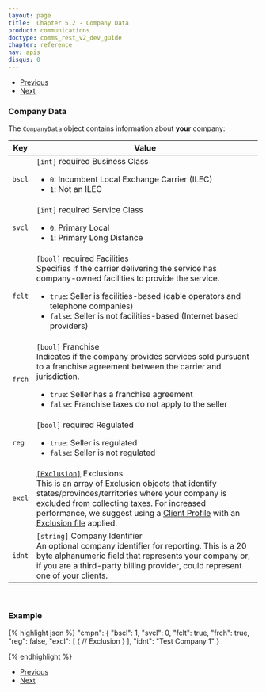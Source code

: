 ```yaml
---
layout: page
title:  Chapter 5.2 - Company Data
product: communications
doctype: comms_rest_v2_dev_guide
chapter: reference
nav: apis
disqus: 0
---
```


<ul class="pager">
  <li class="previous"><a href="/communications/dev-guide_rest_v2/reference/calc-taxes-request/"><i class="glyphicon glyphicon-chevron-left"></i>Previous</a></li>
  <li class="next"><a href="/communications/dev-guide_rest_v2/reference/invoice/">Next<i class="glyphicon glyphicon-chevron-right"></i></a></li>
</ul>

<h3>Company Data</h3>

The <code>CompanyData</code> object contains information about <b>your</b> company:

<div class="mobile-table">
  <table class="styled-table">
    <thead>
      <tr>
        <th>Key</th>
        <th>Value</th>
      </tr>
    </thead>
    <tbody>
      <tr>
        <td><code>bscl</code></td>
        <td><code>[int]</code> <span class="t5">required</span> Business Class
          <ul class="dev-guide-list">
            <li><code>0</code>: Incumbent Local Exchange Carrier (ILEC)</li>
            <li><code>1</code>: Not an ILEC</li>
          </ul>
        </td>
      </tr>
      <tr>
        <td><code>svcl</code></td>
        <td><code>[int]</code> <span class="t5">required</span> Service Class
          <ul class="dev-guide-list">
            <li><code>0</code>: Primary Local</li>
            <li><code>1</code>: Primary Long Distance</li>
          </ul>
        </td>
      </tr>
      <tr>
        <td><code>fclt</code></td>
        <td><code>[bool]</code> <span class="t5">required</span> Facilities
          <br/>
          Specifies if the carrier delivering the service has company-owned facilities to provide the service.
          <ul class="dev-guide-list">
            <li><code>true</code>: Seller is facilities-based (cable operators and telephone companies)</li>
            <li><code>false</code>: Seller is not facilities-based (Internet based providers)</li>
          </ul>
        </td>
      </tr>
      <tr>
        <td><code>frch</code></td>
        <td><code>[bool]</code> Franchise 
          <br/>
          Indicates if the company provides services sold pursuant to a franchise agreement between the carrier and jurisdiction.
          <ul class="dev-guide-list">
            <li><code>true</code>: Seller has a franchise agreement</li>
            <li><code>false</code>: Franchise taxes do not apply to the seller</li>
          </ul>
        </td>
      </tr>
      <tr>
        <td><code>reg</code></td>
        <td><code>[bool]</code> <span class="t5">required</span> Regulated 
          <ul class="dev-guide-list">
            <li><code>true</code>: Seller is regulated</li>
            <li><code>false</code>: Seller is not regulated</li>
          </ul>
        </td>
      </tr>
      <tr>
        <td><code>excl</code></td>
        <td><a class="dev-guide-link" href="/communications/dev-guide_rest_v2/reference/exclusion/"><code>[Exclusion]</code></a> Exclusions 
        <br>
        This is an array of <a class="dev-guide-link" href="/communications/dev-guide_rest_v2/reference/exclusion/">Exclusion</a> objects that identify states/provinces/territories where your company is excluded from collecting taxes.  For increased performance, we suggest using a <a class="dev-guide-link" href="/communications/dev-guide_rest_v2/customizing-transactions/client-profiles/">Client Profile</a> with an <a class="dev-guide-link" href="/communications/dev-guide_rest_v2/customizing-transactions/account-customizations/">Exclusion file</a> applied.
        </td>
      </tr>
      <tr>
        <td><code>idnt</code></td>
        <td><code>[string]</code> Company Identifier 
        <br>
        An optional company identifier for reporting.  This is a 20 byte alphanumeric field that represents your company or, if you are a third-party billing provider, could represent one of your clients.
        </td>
      </tr>
    </tbody>
  </table>
</div>
<br>

<h3>Example</h3>

{% highlight json %}
"cmpn": {
  "bscl": 1,
  "svcl": 0,
  "fclt": true,
  "frch": true,
  "reg": false,
  "excl": [
    {
      // Exclusion
    }
  ],
  "idnt": "Test Company 1"
}

{% endhighlight %}

<ul class="pager">
  <li class="previous"><a href="/communications/dev-guide_rest_v2/reference/calc-taxes-request/"><i class="glyphicon glyphicon-chevron-left"></i>Previous</a></li>
  <li class="next"><a href="/communications/dev-guide_rest_v2/reference/invoice/">Next<i class="glyphicon glyphicon-chevron-right"></i></a></li>
</ul>